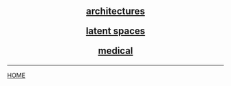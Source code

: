 <center>

<h2> 

[architectures](architectures/index.md)

[latent spaces](latent_spaces/index.md)

[medical](medical/index.md)

</center>

---
[HOME](../index.md)